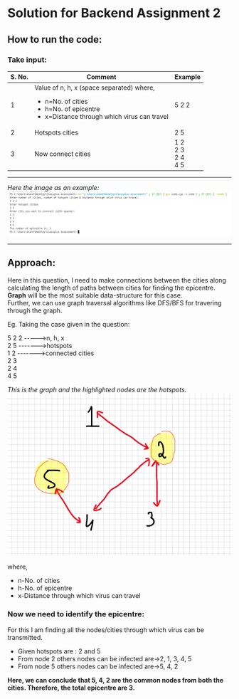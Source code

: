 # Solution for Backend Assignment 2

## **How to run the code**:

### Take input:

S. No. | Comment | Example
--- | --- | ---
1 | Value of n, h, x (space separated) where,<br /> <UL> <LI> n=No. of cities <LI>h=No. of epicentre <LI> x=Distance through which virus can travel </UL>| 5 2 2
2 | Hotspots cities | 2 5
3 | Now connect cities | 1 2 <br /> 2 3 <br /> 2 4 <br /> 4 5 


***
*Here the image as an example:*
![](2021-06-02-10-45-28.png)

---
## **Approach**:
Here in this question, I need to make connections between the cities along calculating the length of paths between cities for finding the epicentre. **Graph** will be the most suitable data-structure for this case. <br />
Further, we can use graph traversal algorithms like DFS/BFS for travering through the graph.

Eg. 
Taking the case given in the question:

5 2 2 ----->n, h, x <br />
2 5   ------->hotspots <br />
1 2   ------->connected cities <br />
2 3       
2 4  <br />
4 5  <br />

*This is the graph and the highlighted nodes are the hotspots.*
![](2021-06-02-09-45-55.png)

where,
- n-No. of cities
- h-No. of epicentre
- x-Distance through which virus can travel

### Now we need to identify the epicentre: <br />

For this I am finding all the nodes/cities through which virus can be transmitted.<br />
- Given hotspots are : 2 and 5
- From node 2 others nodes can be infected are->2, 1, 3, 4, 5 <br />
- From node 5 others nodes can be infected are->5, 4, 2 <br />

**Here, we can conclude that 5, 4, 2 are the common nodes from both the cities. Therefore, the total epicentre are 3.**




    

    


